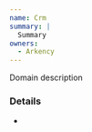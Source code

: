 ```yaml
---
name: Crm
summary: |
  Summary
owners:
  - Arkency
---
```


<Admonition>Domain description</Admonition>

### Details

-

<NodeGraph title="Domain Graph" />
